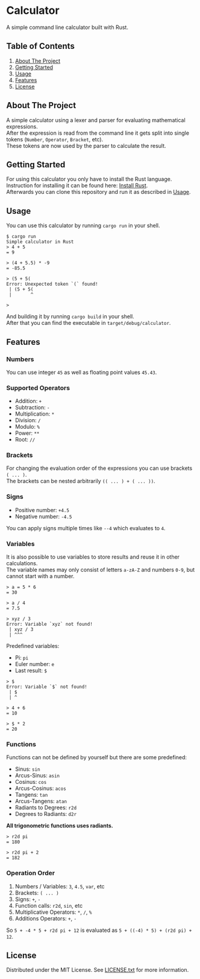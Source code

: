 <!-- PROJECT NAME -->
# Calculator
A simple command line calculator built with Rust.



<!-- TABLE OF CONTENTS -->
## Table of Contents
 1. [About The Project](#about-the-project)
 2. [Getting Started](#getting-started)
 3. [Usage](#usage)
 4. [Features](#features)
 5. [License](#license)



<!-- ABOUT THE PROJECT -->
## About The Project

A simple calculator using a lexer and parser for evaluating mathematical expressions.  
After the expression is read from the command line it gets split into single tokens (`Number`, `Operator`, `Bracket`, etc).  
These tokens are now used by the parser to calculate the result.




<!-- GETTING STARTED -->
## Getting Started

For using this calculator you only have to install the Rust language.  
Instruction for installing it can be found here: [Install Rust](https://www.rust-lang.org/tools/install).  
Afterwards you can clone this repository and run it as described in [Usage](#usage).



<!-- USAGE EXAMPLES -->
## Usage

You can use this calculator by running `cargo run` in your shell.
```
$ cargo run
Simple calculator in Rust
> 4 + 5
= 9

> (4 + 5.5) * -9
= -85.5

> (5 + 5(       
Error: Unexpected token `(` found!
 | (5 + 5(
 |       ^

>
```

And building it by running `cargo build` in your shell.  
After that you can find the executable in `target/debug/calculator`.



<!-- FEATURES -->
## Features

### Numbers
You can use integer `45` as well as floating point values `45.43`.


### Supported Operators

 - Addition: `+`
 - Subtraction: `-`
 - Multiplication: `*`
 - Division: `/`
 - Modulo: `%`
 - Power: `**`
 - Root: `//`


### Brackets

For changing the evaluation order of the expressions you can use brackets `( ... )`.  
The brackets can be nested arbitrarily `(( ... ) + ( ... ))`.


### Signs

 - Positive number: `+4.5`
 - Negative number: `-4.5`

You can apply signs multiple times like `--4` which evaluates to `4`.


### Variables

It is also possible to use variables to store results and reuse it in other calculations.  
The variable names may only consist of letters `a-zA-Z` and numbers `0-9`, but cannot start with a number.
```
> a = 5 * 6
= 30

> a / 4
= 7.5

> xyz / 3
Error: Variable `xyz` not found!
 | xyz / 3
 | ^^^
```

Predefined variables:
 - Pi: `pi`
 - Euler number: `e`
 - Last result: `$`

```
> $
Error: Variable `$` not found!
 | $
 | ^

> 4 + 6 
= 10

> $ * 2
= 20
```


### Functions

Functions can not be defined by yourself but there are some predefined:
 - Sinus: `sin`
 - Arcus-Sinus: `asin`
 - Cosinus: `cos`
 - Arcus-Cosinus: `acos`
 - Tangens: `tan`
 - Arcus-Tangens: `atan`
 - Radiants to Degrees: `r2d`
 - Degrees to Radiants: `d2r`

**All trigonometric functions uses radiants.**

```
> r2d pi
= 180

> r2d pi + 2
= 182
```



### Operation Order

 1. Numbers / Variables: `3`, `4.5`, `var`, etc
 2. Brackets: `( ... )`
 3. Signs: `+`, `-`
 4. Function calls: `r2d`, `sin`, etc
 5. Multiplicative Operators: `*`, `/`, `%`
 6. Additions Operators: `+`, `-`

So `5 + -4 * 5 + r2d pi + 12` is evaluated as `5 + ((-4) * 5) + (r2d pi) + 12`.



<!-- LICENSE -->
## License

Distributed under the MIT License. See [LICENSE.txt](LICENSE.txt) for more information.
